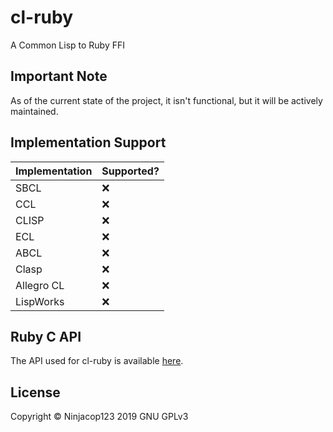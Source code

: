 # cl-ruby

A Common Lisp to Ruby FFI

## Important Note

As of the current state of the project, it isn't functional, but it will be actively maintained.

## Implementation Support

Implementation | Supported?
-------------- | ----------
SBCL       | :x:
CCL        | :x:
CLISP      | :x:
ECL        | :x:
ABCL       | :x:
Clasp      | :x:
Allegro CL | :x:
LispWorks  | :x:

## Ruby C API

The API used for cl-ruby is available [here](http://silverhammermba.github.io/emberb/c/).

## License

Copyright :copyright: Ninjacop123 2019
GNU GPLv3